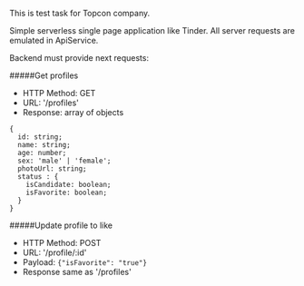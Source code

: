 This is test task for Topcon company.

Simple serverless single page application like Tinder. All server requests are emulated in ApiService.

Backend must provide next requests:

#####Get profiles
* HTTP Method: GET
* URL: '/profiles'
* Response: array of objects
```
{
  id: string;
  name: string;
  age: number;
  sex: 'male' | 'female';
  photoUrl: string;
  status : {
    isCandidate: boolean;
    isFavorite: boolean;
  }
}
```

#####Update profile to like
* HTTP Method: POST
* URL: '/profile/:id'
* Payload: ```{"isFavorite": "true"}```
* Response same as '/profiles'
